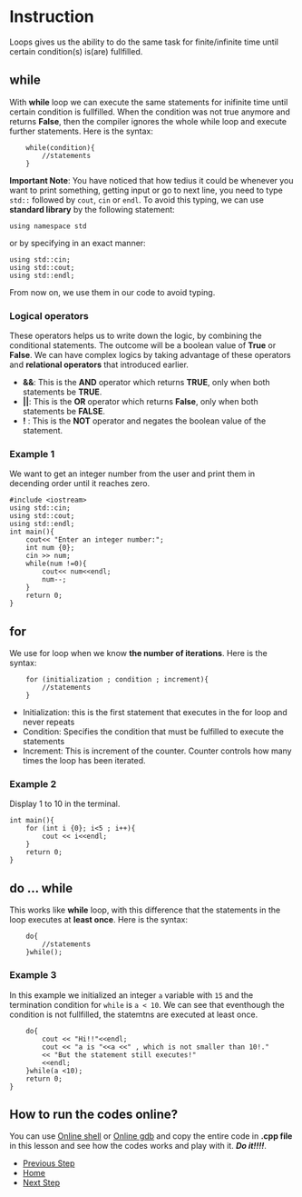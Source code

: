 # Instruction

Loops gives us the ability to do the same task for finite/infinite time until certain condition(s) is(are) fullfilled. 

## while

With **while** loop we can execute the same statements for inifinite time until certain condition is fullfilled. When the condition was not true anymore and returns **False**, then the compiler ignores the whole while loop and execute further statements. Here is the syntax:
```
    while(condition){
        //statements
    }
```
**Important Note**: You have noticed that how tedius it could be whenever you want to print something, getting input or go to next line, you need to type `std::` followed by `cout`, `cin` or `endl`. To avoid this typing, we can use **standard library** by the following statement:
```
using namespace std
```
or by specifying in an exact manner:
```
using std::cin;
using std::cout;
using std::endl;
```
From now on, we use them in our code to avoid typing. 
### Logical operators

These operators helps us to write down the logic, by combining the conditional statements. The outcome will be a boolean value of **True** or **False**. We can have complex logics by taking advantage of these operators and **relational operators** that introduced earlier. 
- **&&**: This is the **AND** operator which returns **TRUE**, only when both statements be **TRUE**. 
- **||**: This is the **OR** operator which returns **False**, only when both statements be **FALSE**. 
- **!** : This is the **NOT** operator and negates the boolean value of the statement. 

### Example 1

We want to get an integer number from the user and print them in decending order until it reaches zero. 
```
#include <iostream>
using std::cin;
using std::cout;
using std::endl;
int main(){
    cout<< "Enter an integer number:";
    int num {0};
    cin >> num;
    while(num !=0){
        cout<< num<<endl;
        num--;
    }
    return 0;
}
```
 
## for

We use for loop when we know **the number of iterations**. Here is the syntax:

```
    for (initialization ; condition ; increment){
        //statements
    }
```
- Initialization: this is the first statement that executes in the for loop and never repeats
- Condition: Specifies the condition that must be fulfilled to execute the statements
- Increment: This is increment of the counter. Counter controls how many times the loop has been iterated.

### Example 2

Display 1 to 10 in the terminal.
```
int main(){
    for (int i {0}; i<5 ; i++){
        cout << i<<endl;        
    }    
    return 0;
}
```
## do ... while 

This works like **while** loop, with this difference that the statements in the loop executes at **least once**. Here is the syntax:

```
    do{
        //statements
    }while();
```

### Example 3

In this example we initialized an integer `a` variable with `15` and the termination condition for `while` is `a < 10`. We can see that eventhough the condition is not fullfilled, the statemtns are executed at least once.

```
    do{
        cout << "Hi!!"<<endl;
        cout << "a is "<<a <<" , which is not smaller than 10!."
        << "But the statement still executes!" 
        <<endl;
    }while(a <10);    
    return 0;
}
```
## How to run the codes online?
You can use [Online shell](http://cpp.sh/) or [Online gdb](https://www.onlinegdb.com/online_c++_compiler) and copy the entire code in **.cpp file** in this lesson and see how the codes works and play with it. ***Do it!!!!***.  

- [Previous Step](https://github.com/Mahdi-Javadi/Learn-cPlusPlus-efficiently/tree/master/Day5)
- [Home](https://github.com/Mahdi-Javadi/Learn-cPlusPlus-efficiently)
- [Next Step](https://github.com/Mahdi-Javadi/Learn-cPlusPlus-efficiently/tree/master/Day7)
